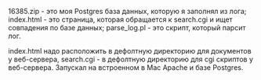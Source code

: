 16385.zip - это моя Postgres база данных, которую я заполнял из лога;
index.html - это страница, которая обращается к search.cgi и ищет совпадения по базе данных;
parse_log.pl - это скрипт, который парсит лог.

index.html надо расположить в дефолтную директорию для документов у веб-сервера,
search.cgi - в дефолтную директорию для cgi скриптов у веб-сервера.
Запускал на встроенном в Mac Apache и базе Postgres.
